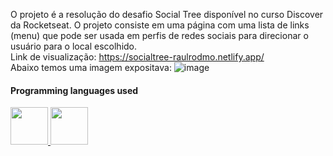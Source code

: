 O projeto é a resolução do desafio Social Tree disponível no curso Discover da Rocketseat. O projeto consiste em uma página com uma lista de links (menu) que pode ser usada em perfis de redes sociais para direcionar o usuário para o local escolhido.
<br>
Link de visualização: https://socialtree-raulrodmo.netlify.app/
<br>
Abaixo temos uma imagem expositava:
![image](https://user-images.githubusercontent.com/102265187/185271340-04f1a47c-85d3-44ef-89dd-45027939ab80.png)
#### Programming languages used
<div>
      <a href="https://github.com/raulrodmo">
            <img id="html" src="https://cdn-icons-png.flaticon.com/512/1051/1051277.png" width="60" height="60"/>
            <img id="css" src="https://cdn-icons-png.flaticon.com/512/732/732190.png" width="60" height="60"/>
</div> 
